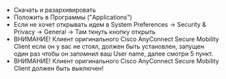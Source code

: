 - Скачать и разархивировать  
- Положить в Программы ("Applications")
- Если не хочет открывать идем в System Preferences → Security & Privacy → General → Там ткнуть кнопку открыть
- ВНИМАНИЕ! Клиент оригинального Cisco AnyConnect Secure Mobility Client если он у вас не стоял, должен быть установлен, запущен один раз чтобы он запомнил ваш User name, далее смотри 5 пункт.
- ВНИМАНИЕ! Клиент оригинального Cisco AnyConnect Secure Mobility Client должен быть выключен!


